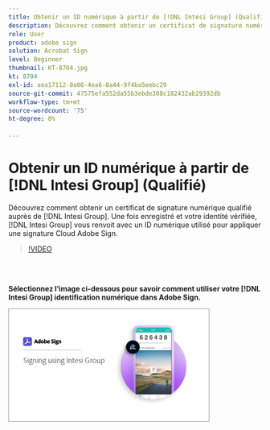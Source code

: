 ```yaml
---
title: Obtenir un ID numérique à partir de [!DNL Intesi Group] (Qualifié)
description: Découvrez comment obtenir un certificat de signature numérique qualifié auprès de [!DNL Intesi Group]
role: User
product: adobe sign
solution: Acrobat Sign
level: Beginner
thumbnail: KT-8704.jpg
kt: 8704
exl-id: aea17112-0a06-4ea6-8a44-9f4ba5eebc29
source-git-commit: 47575efa552da55b3ebde308c182432ab29392db
workflow-type: tm+mt
source-wordcount: '75'
ht-degree: 0%

---
```


# Obtenir un ID numérique à partir de [!DNL Intesi Group] (Qualifié)

Découvrez comment obtenir un certificat de signature numérique qualifié auprès de [!DNL Intesi Group]. Une fois enregistré et votre identité vérifiée, [!DNL Intesi Group] vous renvoit avec un ID numérique utilisé pour appliquer une signature Cloud Adobe Sign.

>[!VIDEO](https://video.tv.adobe.com/v/337064?hidetitle=true)

<br> 

**Sélectionnez l’image ci-dessous pour savoir comment utiliser votre [!DNL Intesi Group] identification numérique dans Adobe Sign.**

[![image](assets/IntesiSign_400.png)](intesi-sign.md)
